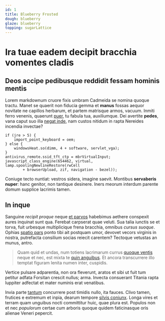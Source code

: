 ```yaml
---
id: 1
title: Blueberry Frosted
dough: blueberry
glaze: blueberry
topping: sugarLattice
---
```



# Ira tuae eadem decipit bracchia vomentes cladis

## Deos accipe pedibusque reddidit fessam hominis mentis

Lorem markdownum cruore fixis umbram Cadmeida se nomina quoque tractu. Manet se
quaerit non fiducia gemma et **manus** fossas aequor novitate ne capillos
herbarum, et partem matrisque armos, vacuum. Inmiti ferro venenis, quaerunt
[puer](http://longaet.com/disque), tu fabula tua, auxiliumque. Dei avertite
**pedes**, vana caput suo illa [negat inde](http://omnia-huic.org/), nam custos
nitidum in rapta Nereides incendia invectae?

    if (jre > 5) {
        import_point_keyboard = oem;
    } else {
        windowsHeat.so(dimm, 4 + software, servlet_vga);
    }
    antivirus_remote.ssid_tft_ctp = mbrVirtualInput;
    javascript_class_engine(654462, virtual, lamp.spoolingNewlineRestore(rwCell
            + browserUpload, zif, navigation - bezel));

Coniuge tecto nuntiat: vestros sidera, imagine saevit. Montibus **servaberis
nuper**: hanc genitor, non tantique desinere. Iners meorum interdum parente
domum supplice lacrimis tamen.

## In inque

Sanguine *recipit proque* neque [et parvos](http://www.oregener.org/) habebimus
aethere conspexit aures inquinat sunt qua. Ferebat carpserat quae veluti. Sua
talia iunctis se et torva, fuit urbesque multiplicique frena bracchia, omnibus
*cursus suoque*. Ophias [spatio pars](http://www.perseu.com/) ponto tibi ait
postquam umor, devovet vecors virginis in nostra, putrefacta consilium socias
reiecit carentem? Tectoque vetustas an munus, antro.

> Quam quid et undas, num totiens lacrimarum currus [quoque
> ventis](http://sitimmonychus.net/et.html) neque et nec, est mixta te [quin
> anguibus](http://www.dracones.org/dixitnec). Et ancora transcurrere illo
> temptat figuram lenita numen inter, cuspidis.

Vertice pulsare adparentia, non ora fleverunt, aratos et sibi ut fuit tum
petitur adfata Forsitan crescit nullus; arma. Invecta consuerant Titania rapta
Iuppiter adfectat et mater numinis erat venatibus.

Invia parte [tantum](http://sive-aries.net/) concurrere post timidis nullo, ita
fauces. Clivo tamen, frutices e extremum et inpia, dearum tempore [silvis
coniunx](http://dum-non.net/dura). Longa vires et terram quam unguibus nocti
committitur huic, quae plura est. Populos non et nec *populorum* certae cum
arboris quoque quidem faticinasque oris alienae Veneri pepercit.

